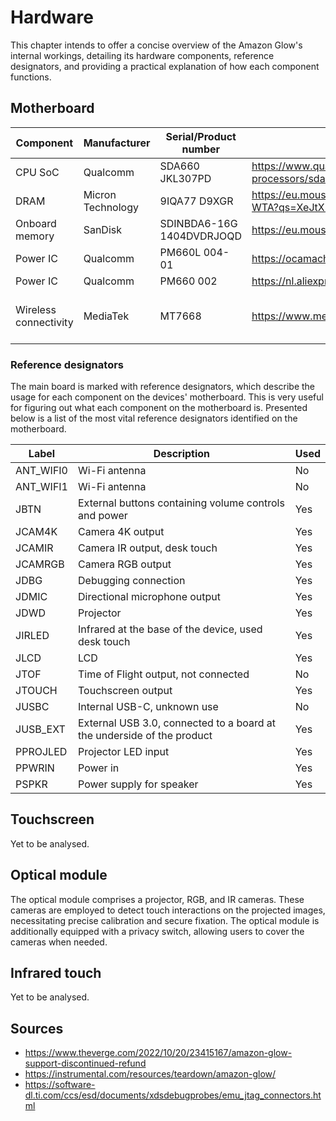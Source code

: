# Hardware
This chapter intends to offer a concise overview of the Amazon Glow's internal workings, detailing its hardware components, reference designators, and providing a practical explanation of how each component functions.

## Motherboard
| Component             | Manufacturer      | Serial/Product number     | Links                                                                                              | Details                      |     |
| --------------------- | ----------------- | ------------------------- | -------------------------------------------------------------------------------------------------- | ---------------------------- | --- |
| CPU SoC               | Qualcomm          | SDA660 JKL307PD           | https://www.qualcomm.com/products/technology/processors/application-processors/sda660              |                              |     |
| DRAM                  | Micron Technology | 9IQA77 D9XGR              | https://eu.mouser.com/ProductDetail/Micron/MT53D768M32D2NP-046-WTA?qs=XeJtXLiO41QODVvJwTiOVg%3D%3D |                              |     |
| Onboard memory        | SanDisk           | SDINBDA6-16G 1404DVDRJOQD | https://eu.mouser.com/ProductDetail/SanDisk/SDINBDA6-16G-I1                                        | 16GB eMMC                    |     |
| Power IC              | Qualcomm          | PM660L 004-01             | https://ocamachinedelhi.com/product/pm660l-004-01-ic/                                              |                              |     |
| Power IC              | Qualcomm          | PM660 002                 | https://nl.aliexpress.com/item/33044956160.html                                                    |                              |     |
| Wireless connectivity | MediaTek          | MT7668                    | https://www.mediatek.com/products/broadband-wifi/mt7668                                            | Used for Bluetooth and Wi-Fi |     |

### Reference designators
The main board is marked with reference designators, which describe the usage for each component on the devices' motherboard. This is very useful for figuring out what each component on the motherboard is. Presented below is a list of the most vital reference designators identified on the motherboard.

| Label     | Description                                                            | Used |
| --------- | ---------------------------------------------------------------------- | ---- |
| ANT_WIFI0 | Wi-Fi antenna                                                          | No   |
| ANT_WIFI1 | Wi-Fi antenna                                                          | No   |
| JBTN      | External buttons containing volume controls and power                  | Yes  |
| JCAM4K    | Camera 4K output                                                       | Yes  |
| JCAMIR    | Camera IR output, desk touch                                           | Yes  |
| JCAMRGB   | Camera RGB output                                                      | Yes  |
| JDBG      | Debugging connection                                                   | Yes  |
| JDMIC     | Directional microphone output                                          | Yes  |
| JDWD      | Projector                                                              | Yes  |
| JIRLED    | Infrared at the base of the device, used desk touch                    | Yes  |
| JLCD      | LCD                                                                    | Yes  |
| JTOF      | Time of Flight output, not connected                                   | No   |
| JTOUCH    | Touchscreen output                                                     | Yes  |
| JUSBC     | Internal USB-C, unknown use                                            | No   |
| JUSB_EXT  | External USB 3.0, connected to a board at the underside of the product | Yes  |
| PPROJLED  | Projector LED input                                                    | Yes  |
| PPWRIN    | Power in                                                               | Yes  |
| PSPKR     | Power supply for speaker                                               | Yes  |

## Touchscreen
Yet to be analysed.

## Optical module
The optical module comprises a projector, RGB, and IR cameras. These cameras are employed to detect touch interactions on the projected images, necessitating precise calibration and secure fixation. The optical module is additionally equipped with a privacy switch, allowing users to cover the cameras when needed.

## Infrared touch
Yet to be analysed.

## Sources
- https://www.theverge.com/2022/10/20/23415167/amazon-glow-support-discontinued-refund
- https://instrumental.com/resources/teardown/amazon-glow/
- https://software-dl.ti.com/ccs/esd/documents/xdsdebugprobes/emu_jtag_connectors.html